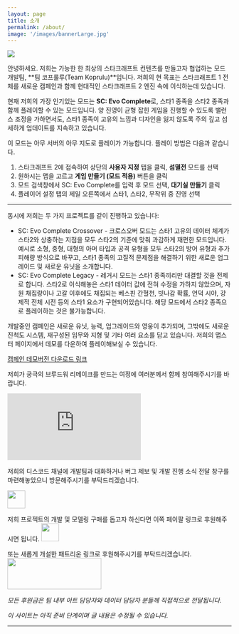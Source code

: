 ```yaml
---
layout: page
title: 소개
permalink: /about/
image: '/images/bannerLarge.jpg'
---
```


![]({{site.baseurl}}/images/KopruluLogoProject.png)

안녕하세요. 저희는 가능한 한 최상의 스타크래프트 컨텐츠를 만들고자 협업하는 모드 개발팀, **팀 코프룰루(Team Koprulu)**입니다. 저희의 현 목표는 스타크래프트 1 전체를 새로운 캠페인과 함께 현대적인 스타크래프트 2 엔진 속에 이식하는데 있습니다.

현재 저희의 가장 인기있는 모드는 **SC: Evo Complete**로, 스타1 종족을 스타2 종족과 함께 플레이할 수 있는 모드입니다. 양 진영이 균형 잡힌 게임을 진행할 수 있도록 밸런스 조정을 가하면서도, 스타1 종족이 고유의 느낌과 디자인을 잃지 않도록 주의 깊고 섬세하게 업데이트를 지속하고 있습니다.

이 모드는 아무 서버의 아무 지도로 플레이가 가능합니다. 플레이 방법은 다음과 같습니다.

1. 스타크래프트 2에 접속하여 상단의 **사용자 지정** 탭을 클릭, **섬멸전** 모드를 선택
2. 원하시는 맵을 고르고 **게임 만들기 (모드 적용)** 버튼을 클릭
3. 모드 검색창에서 SC: Evo Complete를 입력 후 모드 선택, **대기실 만들기** 클릭
4. 플레이어 설정 탭의 제일 오른쪽에서 스타1, 스타2, 무작위 중 진영 선택

***

동시에 저희는 두 가지 프로젝트를 같이 진행하고 있습니다:

* SC: Evo Complete Crossover - 크로스오버 모드는 스타1 고유의 데이터 체계가 스타2와 상충하는 지점을 모두 스타2의 기준에 맞춰 과감하게 재편한 모드입니다. 예시로 소형, 중형, 대형의 아머 타입과 공격 유형을 모두 스타2의 방어 유형과 추가 피해량 방식으로 바꾸고, 스타1 종족의 고질적 문제점을 해결하기 위한 새로운 업그레이드 및 새로운 유닛을 소개합니다.
* SC: Evo Complete Legacy - 레거시 모드는 스타1 종족끼리만 대결할 것을 전제로 합니다. 스타2로 이식해놓은 스타1 데이터 값에 전혀 수정을 가하지 않았으며, 자원 채집량이나 고갈 이후에도 채집되는 베스핀 간헐천, 빗나감 확률, 언덕 시야, 강제적 전체 시전 등의 스타1 요소가 구현되어있습니다. 해당 모드에서 스타2 종족으로 플레이하는 것은 불가능합니다.

개발중인 캠페인은 새로운 유닛, 능력, 업그레이드와 영웅이 추가되며, 그밖에도 새로운 진척도 시스템, 재구성된 임무와 지형 및 기타 여러 요소를 담고 있습니다. 저희의 맵스터 페이지에서 데모를 다운하여 플레이해보실 수 있습니다.

<a href="https://www.sc2mapster.com/projects/starcraft-evolution-complete/files/" target="_blank">캠페인 데모버전 다운로드 링크</a>


저희가 궁극의 브루드워 리메이크를 만드는 여정에 여러분께서 함께 참여해주시기를 바랍니다.

<iframe src="https://www.youtube.com/embed/fjIEpeKHqSk?si=OiLK8TTFEoipDjAX" frameborder="0" allowfullscreen></iframe>

저희의 디스코드 채널에 개발팀과 대화하거나 버그 제보 및 개발 진행 소식 전달 창구를 마련해놓았으니 방문해주시기를 부탁드리겠습니다.

<a href="https://discord.gg/fDvwdnkDeB"><img src="{{site.baseurl}}/images/DiscordIcon.png" width="40" height="40"></a> 

저희 프로젝트의 개발 및 모델링 구매를 돕고자 하신다면 이쪽 페이팔 링크로 후원해주시면 됩니다.
<a href="https://www.paypal.com/donate/?hosted_button_id=8FVGCCQ68F8A4"><img src="{{site.baseurl}}/images/blue.png" height="40"></a> 

또는 새롭게 개설한 패트리온 링크로 후원해주시기를 부탁드리겠습니다.
<a href="https://www.patreon.com/TeamKopruluSC2"><img src="{{site.baseurl}}/images/becomeAPatronBanner.png" width="211" height="70"></a> 

_모든 후원금은 팀 내부 아트 담당자와 데이터 담당자 분들께 직접적으로 전달됩니다._

_이 사이트는 아직 준비 단계이며 글 내용은 수정될 수 있습니다._
<hr>